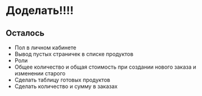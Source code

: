 Доделать!!!!
=========================
Осталось
--------------------------
  * Пол в личном кабинете 
  * Вывод пустых страничек в списке продуктов 
  * Роли
  * Общее количество и общая стоимость при создании нового заказа и изменении старого
  * Сделать таблицу готовых продуктов 
  * Сделать количество и сумму в заказах

